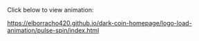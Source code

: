 Click below to view animation:

https://elborracho420.github.io/dark-coin-homepage/logo-load-animation/pulse-spin/index.html
